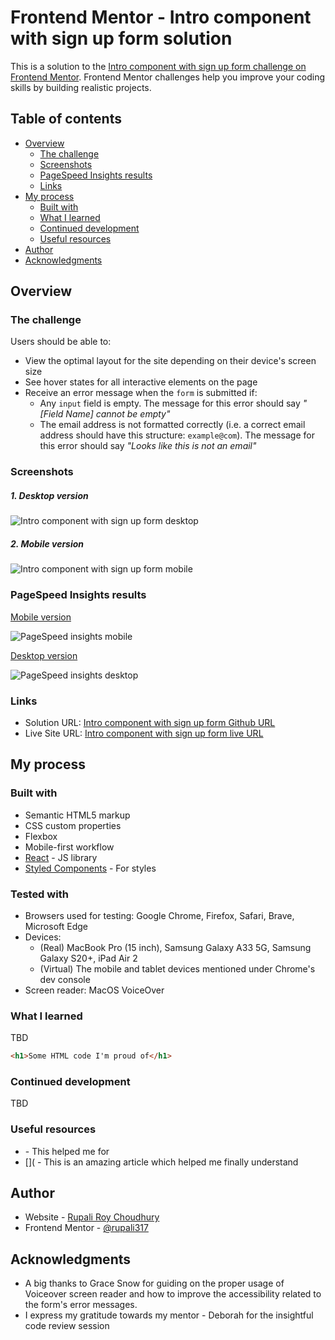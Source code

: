 # Frontend Mentor - Intro component with sign up form solution

This is a solution to the [Intro component with sign up form challenge on Frontend Mentor](https://www.frontendmentor.io/challenges/intro-component-with-signup-form-5cf91bd49edda32581d28fd1). Frontend Mentor challenges help you improve your coding skills by building realistic projects.

## Table of contents

- [Overview](#overview)
  - [The challenge](#the-challenge)
  - [Screenshots](#screenshot)
  - [PageSpeed Insights results](#pagespeed-insights-results)
  - [Links](#links)
- [My process](#my-process)
  - [Built with](#built-with)
  - [What I learned](#what-i-learned)
  - [Continued development](#continued-development)
  - [Useful resources](#useful-resources)
- [Author](#author)
- [Acknowledgments](#acknowledgments)

## Overview

### The challenge

Users should be able to:

- View the optimal layout for the site depending on their device's screen size
- See hover states for all interactive elements on the page
- Receive an error message when the `form` is submitted if:
  - Any `input` field is empty. The message for this error should say _"[Field Name] cannot be empty"_
  - The email address is not formatted correctly (i.e. a correct email address should have this structure: `example@com`). The message for this error should say _"Looks like this is not an email"_

### Screenshots

##### 1. Desktop version

![Intro component with sign up form desktop](./public/)

##### 2. Mobile version

![Intro component with sign up form mobile](./public/)

### PageSpeed Insights results

[Mobile version]()

![PageSpeed insights mobile](./public/)

[Desktop version]()

![PageSpeed insights desktop](./public/)

### Links

- Solution URL: [Intro component with sign up form Github URL]()
- Live Site URL: [Intro component with sign up form live URL]()

## My process

### Built with

- Semantic HTML5 markup
- CSS custom properties
- Flexbox
- Mobile-first workflow
- [React](https://reactjs.org/) - JS library
- [Styled Components](https://styled-components.com/) - For styles

### Tested with

- Browsers used for testing: Google Chrome, Firefox, Safari, Brave, Microsoft Edge
- Devices:
  - (Real) MacBook Pro (15 inch), Samsung Galaxy A33 5G, Samsung Galaxy S20+, iPad Air 2
  - (Virtual) The mobile and tablet devices mentioned under Chrome's dev console
- Screen reader: MacOS VoiceOver

### What I learned

TBD

```html
<h1>Some HTML code I'm proud of</h1>
```

### Continued development

TBD

### Useful resources

- []() - This helped me for
- []( - This is an amazing article which helped me finally understand

## Author

- Website - [Rupali Roy Choudhury](https://www.linkedin.com/in/rupali-rc/)
- Frontend Mentor - [@rupali317](https://www.frontendmentor.io/profile/rupali317)

## Acknowledgments

- A big thanks to Grace Snow for guiding on the proper usage of Voiceover screen reader and how to improve the accessibility related to the form's error messages.
- I express my gratitude towards my mentor - Deborah for the insightful code review session
